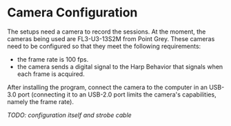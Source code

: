 # Camera Configuration

The setups need a camera to record the sessions. At the moment, the cameras being used are FL3-U3-13S2M from Point Grey. These cameras need to be configured so that they meet the following requirements:
- the frame rate is 100 fps.
- the camera sends a digital signal to the Harp Behavior that signals when each frame is acquired.

After installing the program, connect the camera to the computer in an USB-3.0 port (connecting it to an USB-2.0 port limits the camera's capabilities, namely the frame rate).

_TODO: configuration itself and strobe cable_